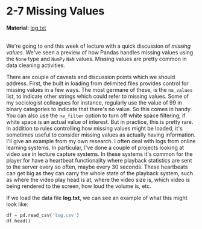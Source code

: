 # 2-7 Missing Values

**Material**: [log.txt](https://github.com/siyinghan/Notes/blob/master/Applied%20Data%20Science%20with%20Python%20(Coursera%20Specialization)/01%20Introduction%20to%20Data%20Science%20in%20Python/Material/log.txt)

<br/>We're going to end this week of lecture with a quick discussion of *missing values*. We've seen a preview of how Pandas handles missing values using the `None` type and `NumPy` `NaN` values. Missing values are pretty common in data cleaning activities.

There are couple of caveats and discussion points which we should address. First, the built in loading from delimited files provides control for missing values in a few ways. The most germane of these, is the `na_values` list, to indicate other strings which could refer to missing values. Some of my sociologist colleagues for instance, regularly use the value of 99 in binary categories to indicate that there's no value. So this comes in handy. You can also use the `na_filter` option to turn off white space filtering, if white space is an actual value of interest. But in practice, this is pretty rare. In addition to rules controlling how missing values might be loaded, it's sometimes useful to consider missing values as actually having information. I'll give an example from my own research. I often deal with logs from online learning systems. In particular, I've done a couple of projects looking at video use in lecture capture systems. In these systems it's common for the player for have a heartbeat functionality where playback statistics are sent to the server every so often, maybe every 30 seconds. These heartbeats can get big as they can carry the whole state of the playback system, such as where the video play head is at, where the video size is, which video is being rendered to the screen, how loud the volume is, etc.

If we load the data file **log.txt**, we can see an example of what this might look like:

```python
df = pd.read_csv('log.csv')
df.head()
```

